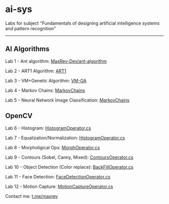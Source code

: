 # ai-sys
Labs for subject "Fundamentals of designing artificial intelligence systems and pattern recognition"

------
## AI Algorithms
Lab 1 - Ant algorithm:  [MaxRev-Dev/ant-algorithm](https://github.com/MaxRev-Dev/ant-algorithm)

Lab 2 - ART1 Algorithm: [ART1](ART1/)

Lab 3 - VM+Genetic Algorithm: [VM-GA](VM-GA/)

Lab 4 - Markov Chains:  [MarkovChains](MarkovChains/)

Lab 5 - Neural Network Image Classification:  [MarkovChains](MarkovChains/)

## OpenCV
Lab 6 - Histogram:  [HistogramOperator.cs](OpenCVKitchen/Data/Operators/HistogramOperator.cs)

Lab 7 - Equalization/Normalization:   [HistogramOperator.cs](OpenCVKitchen/Data/Operators/HistogramOperator.cs)

Lab 8 - Morpholigical Ops:  [MorphOperator.cs](OpenCVKitchen/Data/Operators/MorphOperator.cs)

Lab 9 - Contours (Sobel, Canny, Mixed):   [ContoursOperator.cs](OpenCVKitchen/Data/Operators/ContoursOperator.cs)

Lab 10 - Object Detection (Color replace):   [BackFillOperator.cs](OpenCVKitchen/Data/Operators/BackFillOperator.cs)

Lab 11 - Face Detection:   [FaceDetectionOperator.cs](OpenCVKitchen/Data/Operators/FaceDetectionOperator.cs)

Lab 12 - Motion Capture:   [MotionCaptureOperator.cs](OpenCVKitchen/Data/Operators/MotionCaptureOperator.cs)

Contact me: [t.me/maxrev](https://t.me/maxrev)